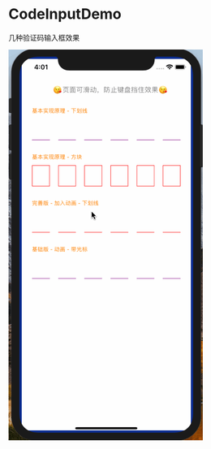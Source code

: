 # CodeInputDemo
几种验证码输入框效果

![CodeInputDemo](https://raw.githubusercontent.com/lishuzhi1121/CodeInputDemo/master/CodeInputDemo.gif)
